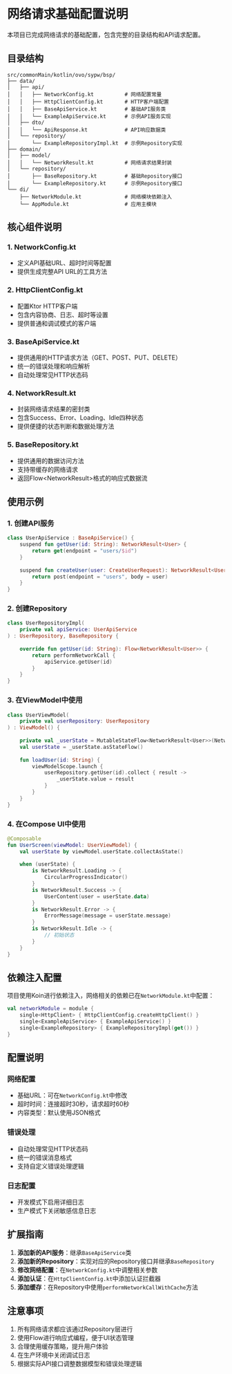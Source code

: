 # 网络请求基础配置说明

本项目已完成网络请求的基础配置，包含完整的目录结构和API请求配置。

## 目录结构

```
src/commonMain/kotlin/ovo/sypw/bsp/
├── data/
│   ├── api/
│   │   ├── NetworkConfig.kt          # 网络配置常量
│   │   ├── HttpClientConfig.kt       # HTTP客户端配置
│   │   ├── BaseApiService.kt         # 基础API服务类
│   │   └── ExampleApiService.kt      # 示例API服务实现
│   ├── dto/
│   │   └── ApiResponse.kt            # API响应数据类
│   └── repository/
│       └── ExampleRepositoryImpl.kt  # 示例Repository实现
├── domain/
│   ├── model/
│   │   └── NetworkResult.kt          # 网络请求结果封装
│   └── repository/
│       ├── BaseRepository.kt         # 基础Repository接口
│       └── ExampleRepository.kt      # 示例Repository接口
└── di/
    ├── NetworkModule.kt              # 网络模块依赖注入
    └── AppModule.kt                  # 应用主模块
```

## 核心组件说明

### 1. NetworkConfig.kt
- 定义API基础URL、超时时间等配置
- 提供生成完整API URL的工具方法

### 2. HttpClientConfig.kt
- 配置Ktor HTTP客户端
- 包含内容协商、日志、超时等设置
- 提供普通和调试模式的客户端

### 3. BaseApiService.kt
- 提供通用的HTTP请求方法（GET、POST、PUT、DELETE）
- 统一的错误处理和响应解析
- 自动处理常见HTTP状态码

### 4. NetworkResult.kt
- 封装网络请求结果的密封类
- 包含Success、Error、Loading、Idle四种状态
- 提供便捷的状态判断和数据处理方法

### 5. BaseRepository.kt
- 提供通用的数据访问方法
- 支持带缓存的网络请求
- 返回Flow<NetworkResult<T>>格式的响应式数据流

## 使用示例

### 1. 创建API服务

```kotlin
class UserApiService : BaseApiService() {
    suspend fun getUser(id: String): NetworkResult<User> {
        return get(endpoint = "users/$id")
    }
    
    suspend fun createUser(user: CreateUserRequest): NetworkResult<User> {
        return post(endpoint = "users", body = user)
    }
}
```

### 2. 创建Repository

```kotlin
class UserRepositoryImpl(
    private val apiService: UserApiService
) : UserRepository, BaseRepository {
    
    override fun getUser(id: String): Flow<NetworkResult<User>> {
        return performNetworkCall {
            apiService.getUser(id)
        }
    }
}
```

### 3. 在ViewModel中使用

```kotlin
class UserViewModel(
    private val userRepository: UserRepository
) : ViewModel() {
    
    private val _userState = MutableStateFlow<NetworkResult<User>>(NetworkResult.Idle)
    val userState = _userState.asStateFlow()
    
    fun loadUser(id: String) {
        viewModelScope.launch {
            userRepository.getUser(id).collect { result ->
                _userState.value = result
            }
        }
    }
}
```

### 4. 在Compose UI中使用

```kotlin
@Composable
fun UserScreen(viewModel: UserViewModel) {
    val userState by viewModel.userState.collectAsState()
    
    when (userState) {
        is NetworkResult.Loading -> {
            CircularProgressIndicator()
        }
        is NetworkResult.Success -> {
            UserContent(user = userState.data)
        }
        is NetworkResult.Error -> {
            ErrorMessage(message = userState.message)
        }
        is NetworkResult.Idle -> {
            // 初始状态
        }
    }
}
```

## 依赖注入配置

项目使用Koin进行依赖注入，网络相关的依赖已在`NetworkModule.kt`中配置：

```kotlin
val networkModule = module {
    single<HttpClient> { HttpClientConfig.createHttpClient() }
    single<ExampleApiService> { ExampleApiService() }
    single<ExampleRepository> { ExampleRepositoryImpl(get()) }
}
```

## 配置说明

### 网络配置
- 基础URL：可在`NetworkConfig.kt`中修改
- 超时时间：连接超时30秒，请求超时60秒
- 内容类型：默认使用JSON格式

### 错误处理
- 自动处理常见HTTP状态码
- 统一的错误消息格式
- 支持自定义错误处理逻辑

### 日志配置
- 开发模式下启用详细日志
- 生产模式下关闭敏感信息日志

## 扩展指南

1. **添加新的API服务**：继承`BaseApiService`类
2. **添加新的Repository**：实现对应的Repository接口并继承`BaseRepository`
3. **修改网络配置**：在`NetworkConfig.kt`中调整相关参数
4. **添加认证**：在`HttpClientConfig.kt`中添加认证拦截器
5. **添加缓存**：在Repository中使用`performNetworkCallWithCache`方法

## 注意事项

1. 所有网络请求都应该通过Repository层进行
2. 使用Flow进行响应式编程，便于UI状态管理
3. 合理使用缓存策略，提升用户体验
4. 在生产环境中关闭调试日志
5. 根据实际API接口调整数据模型和错误处理逻辑